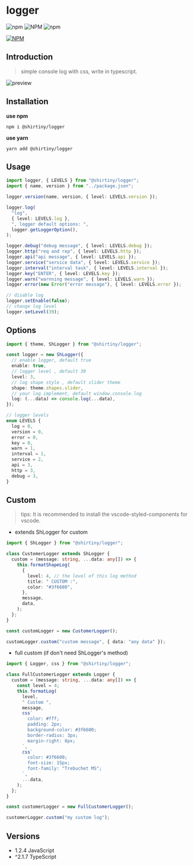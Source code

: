 # logger

![npm](https://img.shields.io/npm/v/@shirtiny/logger) ![NPM](https://img.shields.io/npm/l/@shirtiny/logger) ![npm](https://img.shields.io/npm/dt/@shirtiny/logger)

[![NPM](https://nodei.co/npm/@shirtiny/logger.png)](https://nodei.co/npm/@shirtiny/logger/)

## Introduction

> simple console log with css, write in typescript.

![preview](https://user-images.githubusercontent.com/49592759/107003893-72ad1d00-67c8-11eb-9d91-afa1353c221d.png)

## Installation

**use npm**

```shell
npm i @shirtiny/logger
```

**use yarn**

```
yarn add @shirtiny/logger
```

## Usage

```typescript
import logger, { LEVELS } from "@shirtiny/logger";
import { name, version } from "../package.json";

logger.version(name, version, { level: LEVELS.version });

logger.log(
  "log",
  { level: LEVELS.log },
  ", logger default options: ",
  logger.getLoggerOption(),
);

logger.debug("debug message", { level: LEVELS.debug });
logger.http("req and rep", { level: LEVELS.http });
logger.api("api message", { level: LEVELS.api });
logger.service("service data", { level: LEVELS.service });
logger.interval("interval task", { level: LEVELS.interval });
logger.key("ENTER", { level: LEVELS.key });
logger.warn("warnning message", { level: LEVELS.warn });
logger.error(new Error("error message"), { level: LEVELS.error });

// disable log
logger.setEnable(false);
// change log level
logger.setLevel(39);
```

## Options

```typescript
import { theme, ShLogger } from "@shirtiny/logger";

const logger = new ShLogger({
  // enable logger, default true
  enable: true,
  // logger level , default 39
  level: 3,
  // log shape style , default slider theme
  shape: theme.shapes.slider,
  // your log implement, default window.console.log
  log: (...data) => console.log(...data),
});

// logger levels
enum LEVELS {
  log = 0,
  version = 0,
  error = 0,
  key = 0,
  warn = 1,
  interval = 1,
  service = 2,
  api = 3,
  http = 3,
  debug = 3,
}
```

## Custom

> tips: It is recommended to install the vscode-styled-components for vscode.

- extends ShLogger for custom

```typescript
import { ShLogger } from "@shirtiny/logger";

class CustomerLogger extends ShLogger {
  custom = (message: string, ...data: any[]) => {
    this.formatShapeLog(
      {
        level: 4, // the level of this log method
        title: " CUSTOM :",
        color: "#3f6600",
      },
      message,
      data,
    );
  };
}

const customLogger = new CustomerLogger();

customLogger.custom("custom message", { data: "any data" });
```

- full custom (if don't need ShLogger's method)

```typescript
import { Logger, css } from "@shirtiny/logger";

class FullCustomerLogger extends Logger {
  custom = (message: string, ...data: any[]) => {
    const level = 4;
    this.formatLog(
      level,
      " Custom ",
      message,
      css`
        color: #fff;
        padding: 2px;
        background-color: #3f6600;
        border-radius: 3px;
        margin-right: 8px;
      `,
      css`
        color: #3f6600;
        font-size: 15px;
        font-family: "Trebuchet MS";
      `,
      ...data,
    );
  };
}

const customerLogger = new FullCustomerLogger();

customerLogger.custom("my custom log");
```

## Versions

- 1.2.4 JavaScript
- ^2.1.7 TypeScript
